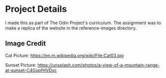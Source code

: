 # Project Details
I made this as part of The Odin Project's curriculum. The assignment was to make a replica of the website in the reference-images directory.

## Image Credit
Cat Picture: https://en.m.wikipedia.org/wiki/File:Cat03.jpg

Sunset Picture: https://unsplash.com/photos/a-view-of-a-mountain-range-at-sunset-C4GxpfHVDyc
